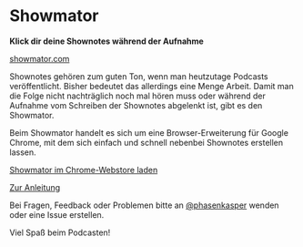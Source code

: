 Showmator
==================

**Klick dir deine Shownotes während der Aufnahme**

[showmator.com](http://showmator.com)

Shownotes gehören zum guten Ton, wenn man heutzutage Podcasts veröffentlicht. Bisher bedeutet das allerdings eine Menge Arbeit. Damit man die Folge nicht nachträglich noch mal hören muss oder während der Aufnahme vom Schreiben der Shownotes abgelenkt ist, gibt es den Showmator.

Beim Showmator handelt es sich um eine Browser-Erweiterung für Google Chrome, mit dem sich einfach und schnell nebenbei Shownotes erstellen lassen.

[Showmator im Chrome-Webstore laden](https://chrome.google.com/webstore/detail/showmator/pabpbanbfoacolccnihhcbjlhlcahgpm)

[Zur Anleitung](http://showmator.com#guide)

Bei Fragen, Feedback oder Problemen bitte an [@phasenkasper](https://twitter.com/phasenkasper) wenden oder eine Issue erstellen.

Viel Spaß beim Podcasten!